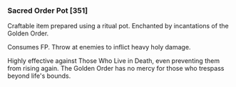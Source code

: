 ### Sacred Order Pot [351]

Craftable item prepared using a ritual pot. Enchanted by incantations of the Golden Order.

Consumes FP. Throw at enemies to inflict heavy holy damage.

Highly effective against Those Who Live in Death, even preventing them from rising again. The Golden Order has no mercy for those who trespass beyond life's bounds.